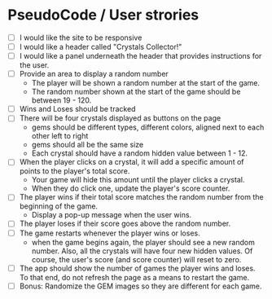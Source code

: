 
# PseudoCode / User strories
- [ ] I would like the site to be responsive
- [ ] I would like a header called "Crystals Collector!"
- [ ] I would like a panel underneath the header that provides instructions for the user.
- [ ] Provide an area to display a random number
   * The player will be shown a random number at the start of the game.
   * The random number shown at the start of the game should be between 19 - 120.
- [ ] Wins and Loses should be tracked
- [ ] There will be four crystals displayed as buttons on the page
    * gems should be different types, different colors, aligned next to each other left to right
    * gems should all be the same size
    * Each crystal should have a random hidden value between 1 - 12.
- [ ] When the player clicks on a crystal, it will add a specific amount of points to the player's total score.  
    * Your game will hide this amount until the player clicks a crystal.
    * When they do click one, update the player's score counter.
- [ ] The player wins if their total score matches the random number from the beginning of the game.
    * Display a pop-up message when the user wins.
- [ ] The player loses if their score goes above the random number.
- [ ] The game restarts whenever the player wins or loses.
    * when the game begins again, the player should see a new random number. Also, all the crystals will have four new hidden values. Of course, the user's score (and score counter) will reset to zero.
- [ ] The app should show the number of games the player wins and loses. To that end, do not refresh the page as a means to restart the game.
- [ ] Bonus: Randomize the GEM images so they are different for each game.
